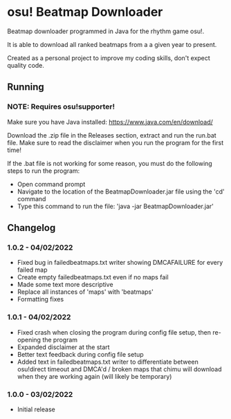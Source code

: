 osu! Beatmap Downloader
=====

Beatmap downloader programmed in Java for the rhythm game osu!.

It is able to download all ranked beatmaps from a a given year to present.

Created as a personal project to improve my coding skills, don't expect quality code.

## Running

### NOTE: Requires osu!supporter!

Make sure you have Java installed: https://www.java.com/en/download/

Download the .zip file in the Releases section, extract and run the run.bat file.
Make sure to read the disclaimer when you run the program for the first time!

If the .bat file is not working for some reason, you must do the following steps to run the program:
- Open command prompt
- Navigate to the location of the BeatmapDownloader.jar file using the 'cd' command
- Type this command to run the file: 'java -jar BeatmapDownloader.jar'

## Changelog

### 1.0.2 - 04/02/2022

- Fixed bug in failedbeatmaps.txt writer showing DMCAFAILURE for every failed map
- Create empty failedbeatmaps.txt even if no maps fail
- Made some text more descriptive
- Replace all instances of 'maps' with 'beatmaps'
- Formatting fixes

### 1.0.1 - 04/02/2022

- Fixed crash when closing the program during config file setup, then re-opening the program
- Expanded disclaimer at the start
- Better text feedback during config file setup
- Added text in failedbeatmaps.txt writer to differentiate between osu!direct timeout and DMCA'd / broken maps that chimu will download when they are working again (will likely be temporary)

### 1.0.0 - 03/02/2022

- Initial release
